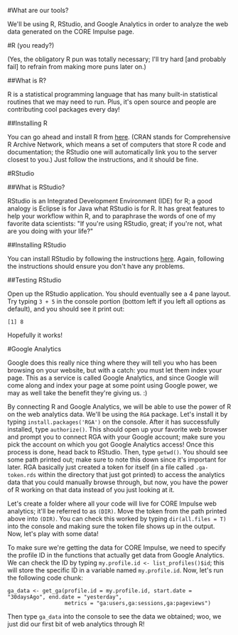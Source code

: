 #What are our tools?

We'll be using R, RStudio, and Google Analytics in order to analyze the web data generated on the CORE Impulse page.

#R (you ready?)

(Yes, the obligatory R pun was totally necessary; I'll try hard [and probably fail] to refrain from making more puns later on.)

##What is R?

R is a statistical programming language that has many built-in statistical routines that we may need to run. Plus, it's open source and people are contributing cool packages every day!

##Installing R

You can go ahead and install R from [here](https://cran.rstudio.com/). (CRAN stands for Comprehensive R Archive Network, which means a set of computers that store R code and documentation; the RStudio one will automatically link you to the server closest to you.) Just follow the instructions, and it should be fine.

#RStudio

##What is RStudio?

RStudio is an Integrated Development Environment (IDE) for R; a good analogy is Eclipse is for Java what RStudio is for R. It has great features to help your workflow within R, and to paraphrase the words of one of my favorite data scientists: "If you're using RStudio, great; if you're not, what are you doing with your life?"

##Installing RStudio

You can install RStudio by following the instructions [here](https://www.rstudio.com/products/rstudio/download/). Again, following the instructions should ensure you don't have any problems.

##Testing RStudio

Open up the RStudio application. You should eventually see a 4 pane layout. Try typing `3 + 5` in the console portion (bottom left if you left all options as default), and you should see it print out:
```
[1] 8
```
Hopefully it works!

#Google Analytics

Google does this really nice thing where they will tell you who has been browsing on your website, but with a catch: you must let them index your page. This as a service is called Google Analytics, and since Google will come along and index your page at some point using Google power, we may as well take the benefit they're giving us. :)

By connecting R and Google Analytics, we will be able to use the power of R on the web analytics data. We'll be using the `RGA` package. Let's install it by typing `install.packages('RGA')` on the console. After it has successfully installed, type `authorize()`. This should open up your favorite web browser and prompt you to connect RGA with your Google account; make sure you pick the account on which you got Google Analytics access! Once this process is done, head back to RStudio. Then, type `getwd()`. You should see some path printed out; make sure to note this down since it's important for later. RGA basically just created a token for itself (in a file called `.ga-token.rds` within the directory that just got printed) to access the analytics data that you could manually browse through, but now, you have the power of R working on that data instead of you just looking at it.

Let's create a folder where all your code will live for CORE Impulse web analytics; it'll be referred to as `(DIR)`. Move the token from the path printed above into `(DIR)`. You can check this worked by typing `dir(all.files = T)` into the console and making sure the token file shows up in the output. Now, let's play with some data!

To make sure we're getting the data for CORE Impulse, we need to specify the profile ID in the functions that actually get data from Google Analytics. We can check the ID by typing `my.profile.id <- list_profiles()$id`; this will store the specific ID in a variable named `my.profile.id`. Now, let's run the following code chunk:
```
ga_data <- get_ga(profile.id = my.profile.id, start.date = "30daysAgo", end.date = "yesterday",
                  metrics = "ga:users,ga:sessions,ga:pageviews")
```
Then type `ga_data` into the console to see the data we obtained; woo, we just did our first bit of web analytics through R!